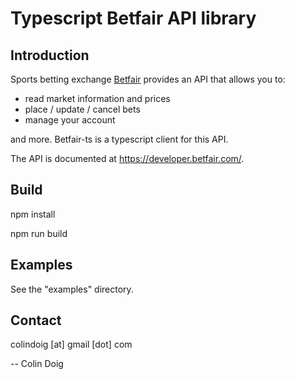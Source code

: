 Typescript Betfair API library
==============================

Introduction
------------
Sports betting exchange [Betfair](www.betfair.com) provides an API that allows you to:
 * read market information and prices
 * place / update / cancel bets
 * manage your account

and more.  Betfair-ts is a typescript client for this API.

The API is documented at https://developer.betfair.com/.

Build
-----
npm install

npm run build

Examples
--------
See the "examples" directory.

Contact
-------

colindoig [at] gmail [dot] com

-- Colin Doig

